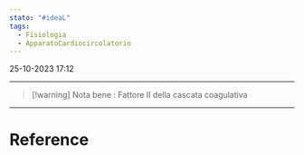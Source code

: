 ```yaml
---
stato: "#ideaL"
tags:
  - Fisiologia
  - ApparatoCardiocircolatorio
---
```

25-10-2023 17:12

--- 
>[!warning] Nota bene :
>Fattore II della cascata coagulativa















--- 
# Reference
